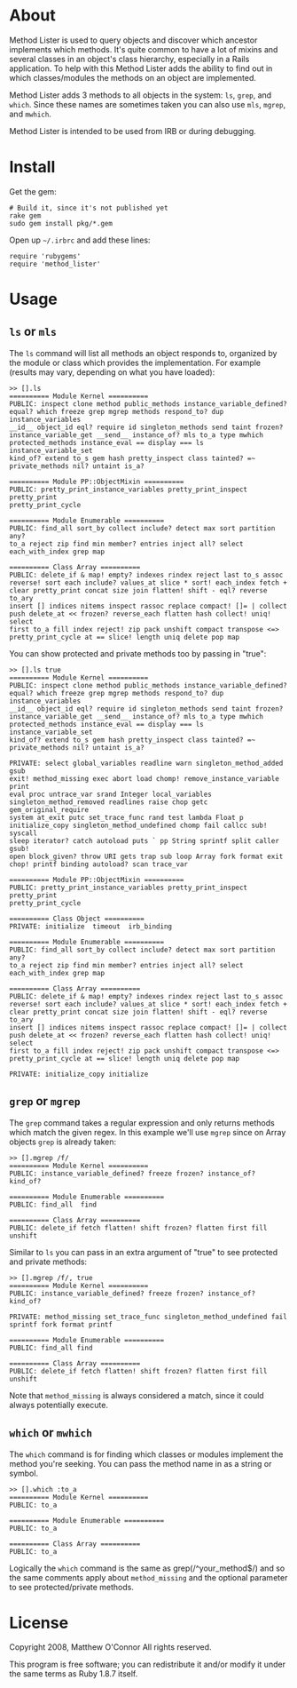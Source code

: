 About
=====

Method Lister is used to query objects and discover which ancestor implements
which methods. It's quite common to have a lot of mixins and several classes
in an object's class hierarchy, especially in a Rails application. To help
with this Method Lister adds the ability to find out in which classes/modules
the methods on an object are implemented.

Method Lister adds 3 methods to all objects in the system: `ls`, `grep`, and
`which`. Since these names are sometimes taken you can also use `mls`,
`mgrep`, and `mwhich`.  

Method Lister is intended to be used from IRB or during debugging.

Install
=======

Get the gem:

    # Build it, since it's not published yet
    rake gem
    sudo gem install pkg/*.gem

Open up `~/.irbrc` and add these lines:

    require 'rubygems'
    require 'method_lister'
    
Usage
=====

`ls` or `mls`
-------------

The `ls` command will list all methods an object responds to, organized by the
module or class which provides the implementation. For example (results may
vary, depending on what you have loaded):

    >> [].ls
    ========== Module Kernel ==========
    PUBLIC: inspect clone method public_methods instance_variable_defined?
    equal? which freeze grep mgrep methods respond_to? dup instance_variables
    __id__ object_id eql? require id singleton_methods send taint frozen?
    instance_variable_get __send__ instance_of? mls to_a type mwhich
    protected_methods instance_eval == display === ls instance_variable_set
    kind_of? extend to_s gem hash pretty_inspect class tainted? =~
    private_methods nil? untaint is_a?

    ========== Module PP::ObjectMixin ==========
    PUBLIC: pretty_print_instance_variables pretty_print_inspect pretty_print
    pretty_print_cycle

    ========== Module Enumerable ==========
    PUBLIC: find_all sort_by collect include? detect max sort partition any?
    to_a reject zip find min member? entries inject all? select
    each_with_index grep map

    ========== Class Array ==========
    PUBLIC: delete_if & map! empty? indexes rindex reject last to_s assoc
    reverse! sort each include? values_at slice * sort! each_index fetch +
    clear pretty_print concat size join flatten! shift - eql? reverse to_ary
    insert [] indices nitems inspect rassoc replace compact! []= | collect
    push delete_at << frozen? reverse_each flatten hash collect! uniq! select
    first to_a fill index reject! zip pack unshift compact transpose <=>
    pretty_print_cycle at == slice! length uniq delete pop map

You can show protected and private methods too by passing in "true":

    >> [].ls true
    ========== Module Kernel ==========
    PUBLIC: inspect clone method public_methods instance_variable_defined?
    equal? which freeze grep mgrep methods respond_to? dup instance_variables
    __id__ object_id eql? require id singleton_methods send taint frozen?
    instance_variable_get __send__ instance_of? mls to_a type mwhich
    protected_methods instance_eval == display === ls instance_variable_set
    kind_of? extend to_s gem hash pretty_inspect class tainted? =~
    private_methods nil? untaint is_a?

    PRIVATE: select global_variables readline warn singleton_method_added gsub
    exit! method_missing exec abort load chomp! remove_instance_variable print
    eval proc untrace_var srand Integer local_variables
    singleton_method_removed readlines raise chop getc gem_original_require
    system at_exit putc set_trace_func rand test lambda Float p
    initialize_copy singleton_method_undefined chomp fail callcc sub! syscall
    sleep iterator? catch autoload puts ` pp String sprintf split caller gsub!
    open block_given? throw URI gets trap sub loop Array fork format exit
    chop! printf binding autoload? scan trace_var

    ========== Module PP::ObjectMixin ==========
    PUBLIC: pretty_print_instance_variables pretty_print_inspect pretty_print
    pretty_print_cycle

    ========== Class Object ==========
    PRIVATE: initialize  timeout  irb_binding

    ========== Module Enumerable ==========
    PUBLIC: find_all sort_by collect include? detect max sort partition any?
    to_a reject zip find min member? entries inject all? select
    each_with_index grep map

    ========== Class Array ==========
    PUBLIC: delete_if & map! empty? indexes rindex reject last to_s assoc
    reverse! sort each include? values_at slice * sort! each_index fetch +
    clear pretty_print concat size join flatten! shift - eql? reverse to_ary
    insert [] indices nitems inspect rassoc replace compact! []= | collect
    push delete_at << frozen? reverse_each flatten hash collect! uniq! select
    first to_a fill index reject! zip pack unshift compact transpose <=>
    pretty_print_cycle at == slice! length uniq delete pop map

    PRIVATE: initialize_copy initialize
    
`grep` or `mgrep`
-----------------

The `grep` command takes a regular expression and only returns methods which
match the given regex. In this example we'll use `mgrep` since on Array
objects `grep` is already taken:

    >> [].mgrep /f/
    ========== Module Kernel ==========
    PUBLIC: instance_variable_defined? freeze frozen? instance_of? kind_of?

    ========== Module Enumerable ==========
    PUBLIC: find_all  find

    ========== Class Array ==========
    PUBLIC: delete_if fetch flatten! shift frozen? flatten first fill unshift

Similar to `ls` you can pass in an extra argument of "true" to see protected
and private methods:

    >> [].mgrep /f/, true
    ========== Module Kernel ==========
    PUBLIC: instance_variable_defined? freeze frozen? instance_of? kind_of?

    PRIVATE: method_missing set_trace_func singleton_method_undefined fail
    sprintf fork format printf

    ========== Module Enumerable ==========
    PUBLIC: find_all find

    ========== Class Array ==========
    PUBLIC: delete_if fetch flatten! shift frozen? flatten first fill unshift
    
Note that `method_missing` is always considered a match, since it could always
potentially execute.

`which` or `mwhich`
-------------------

The `which` command is for finding which classes or modules implement the
method you're seeking. You can pass the method name in as a string or symbol.

    >> [].which :to_a
    ========== Module Kernel ==========
    PUBLIC: to_a

    ========== Module Enumerable ==========
    PUBLIC: to_a

    ========== Class Array ==========
    PUBLIC: to_a

Logically the `which` command is the same as grep(/^your_method$/) and so the
same comments apply about `method_missing` and the optional parameter to see
protected/private methods.

License
=======

Copyright 2008, Matthew O'Connor All rights reserved.

This program is free software; you can redistribute it and/or modify it under
the same terms as Ruby 1.8.7 itself.
